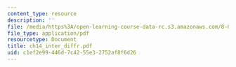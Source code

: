 ```yaml
---
content_type: resource
description: ''
file: /media/https%3A/open-learning-course-data-rc.s3.amazonaws.com/8-02-physics-ii-electricity-and-magnetism-spring-2007/c1ef2e99446d7c4255e32752af8f6d26_ch14_inter_diffr.pdf
file_type: application/pdf
resourcetype: Document
title: ch14_inter_diffr.pdf
uid: c1ef2e99-446d-7c42-55e3-2752af8f6d26
---
```

